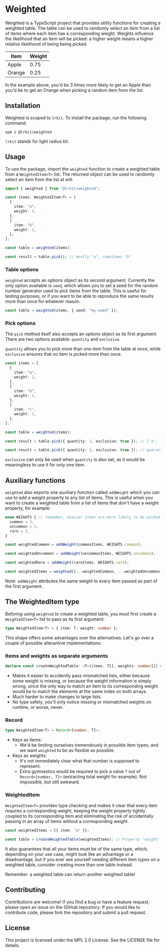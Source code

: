 # Weighted

Weighted is a TypeScript project that provides utility functions for creating a weighted table. The table can be used to randomly select an item from a list of items where each item has a corresponding weight. Weights influence the likelihood that an item will be picked: a higher weight means a higher relative likelihood of being being picked.

| Item   | Weight |
| ------ | ------ |
| Apple  | 0.75   |
| Orange | 0.25   |

In the example above, you'd be 3 times more likely to get an Apple than you'd be to get an Orange when picking a random item from the list.

## Installation

Weighted is scoped to `lrkit`. To install the package, run the following command:

```
npm i @lrkit/weighted
```

`lrkit` stands for light radius kit.

## Usage

To use the package, import the `weighted` function to create a weighted table from a `WeightedItem<T>` list. The returned object can be used to randomly select an item from the list at will.

```typescript
import { weighted } from "@lrkit/weighted";

const items: WeightedItem<T> = [
  {
    item: "a",
    weight: 3,
  },
  {
    item: "b",
    weight: 1,
  },
];

const table = weighted(items);

const result = table.pick(); // mostly "a", sometimes "b"
```

### Table options

`weighted` accepts an options object as its second argument. Currently the only option available is `seed`, which allows you to set a seed for the random number generator used to pick items from the table. This is useful for testing purposes, or if you want to be able to reproduce the same results more than once for whatever reason.

```typescript
const table = weighted(items, { seed: "my-seed" });
```

### Pick options

The `pick` method itself also accepts an options object as its first argument. There are two options available: `quantity` and `exclusive`.

`quantity` allows you to pick more than one item from the table at once, while `exclusive` ensures that no item is picked more than once.

```typescript
const items = [
  {
    item: "a",
    weight: 1,
  },
  {
    item: "b",
    weight: 1,
  },
  {
    item: "c",
    weight: 1,
  },
];

const table = weighted(items);

const result = table.pick({ quantity: 2, exclusive: true }); // ["a", "b"] or ["a", "c"] or ["b", "c"], but never ["a", "a"] or ["b", "b"] or ["c", "c"]

const result = table.pick({ quantity: 3, exclusive: true }); // guaranteed ["a", "b", "c"]
```

`exclusive` can only be used when `quantity` is also set, as it would be meaningless to use it for only one item.

## Auxiliary functions

`weighted` also exports one auxiliary function called `addWeight` which you can use to add a weight property to any list of items. This is useful when you want to create a weighted table from a list of items that don't have a weight property, for example:

```typescript
enum WEIGHTS { // remember, heavier items are more likely to be picked
  common = 3,
  uncommon = 2,
  rare = 1,
}

const weightedCommon = addWeight(commonItems, WEIGHTS.common);

const weightedUncommon = addWeight(uncommonItems, WEIGHTS.uncommon);

const weightedRare = addWeight(rareItems, WEIGHTS.rare);

const weightedItems = weighted([...weightedCommon, ...weightedUncommon, ...weightedRare]);
```

Note: `addWeight` attributes the same weight to every item passed as part of the first argument.

## The WeightedItem type

Beforing using `weighted` to create a weighted table, you must first create a `WeightedItem<T>` list to pass as its first argument:

```typescript
type WeightedItem<T> = { item: T; weight: number };
```

This shape offers some advantages over the alternatives. Let's go over a couple of possible alterantive implementations:

### Items and weights as separate arguments

```typescript
declare const createWeightedTable: <T>(items: T[], weights: number[]) => WeightedTable<T>;
```

- Makes it easier to accidently pass mismatched lists, either because some weight is missing, or because the weight information is simply wrong, since the only way to match an item to its corresponding weight would be to match the elements at the same index on both arrays.
- Much harder to make changes to large lists.
- No type safety, you'll only notice missing or mismatched weights on runtime, or worse, never.

### Record

```typescript
type WeightedItem<T> = Record<[number, T]>;
```

- Keys as items:
  - We'd be limiting ourselves tremendously in possible item types, and we want `weighted` to be as flexible as possible.
- Keys as weights:
  - It's not immediately clear what that number is supposed to represent.
  - Extra gymnastics would be required to pick a value `T` out of `Record<[number, T]>` (extracting total weight for example). Not impossible, but still awkward.

### WeightedItem<T>

`WeightedItem<T>` provides type checking and makes it clear that every item requires a corresponding weight, keeping the weight property tightly coupled to its corresponding item and eliminating the risk of accidentally passing in an array of items without a corresponding weight.

```typescript
const weightedItems = [{ item: "a" }];

const table = createWeightedTable(weightedItems); // Property 'weight' is missing in type '{ item: string; }' but required in type 'WeightedItem<string>'
```

It also guarantees that all your items must be of the same type, which, depending on your use case, might look like an advantage or a disadvantage, but if you ever see yourself needing different item types on a weighted table, consider creating more than one table instead.

Remember: a weighted table can return another weighted table!

## Contributing

Contributions are welcome! If you find a bug or have a feature request, please open an issue on the GitHub repository. If you would like to contribute code, please fork the repository and submit a pull request.

## License

This project is licensed under the MPL 2.0 License. See the LICENSE file for details.
